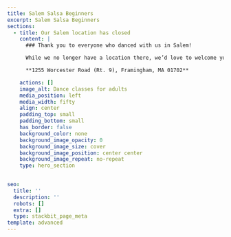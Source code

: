 ```yaml
---
title: Salem Salsa Beginners
excerpt: Salem Salsa Beginners
sections:
  - title: Our Salem location has closed
    content: |
      ### Thank you to everyone who danced with us in Salem!

      While we no longer have a location there, we’d love to welcome you to our Framingham studio for classes, events, and more.

      **1255 Worcester Road (Rt. 9), Framingham, MA 01702**

    actions: []
    image_alt: Dance classes for adults
    media_position: left
    media_width: fifty
    align: center
    padding_top: small
    padding_bottom: small
    has_border: false
    background_color: none
    background_image_opacity: 0
    background_image_size: cover
    background_image_position: center center
    background_image_repeat: no-repeat
    type: hero_section
    

seo:
  title: ''
  description: ''
  robots: []
  extra: []
  type: stackbit_page_meta
template: advanced
---
```

